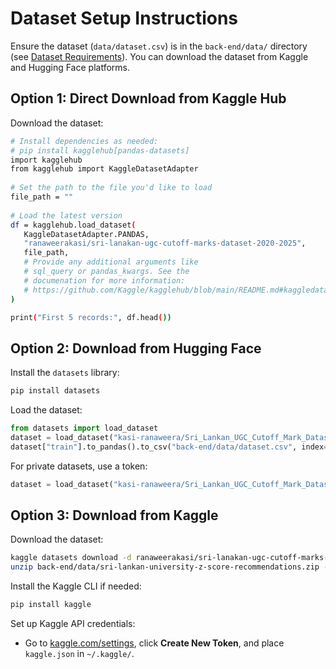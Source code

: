 # Dataset Setup Instructions

Ensure the dataset (`data/dataset.csv`) is in the `back-end/data/` directory (see [Dataset Requirements](#dataset-requirements)). You can download the dataset from Kaggle and Hugging Face platforms.

## Option 1: Direct Download from Kaggle Hub

Download the dataset:

```bash
# Install dependencies as needed:
# pip install kagglehub[pandas-datasets]
import kagglehub
from kagglehub import KaggleDatasetAdapter
  
# Set the path to the file you'd like to load
file_path = ""
  
# Load the latest version
df = kagglehub.load_dataset(
   KaggleDatasetAdapter.PANDAS,
   "ranaweerakasi/sri-lanakan-ugc-cutoff-marks-dataset-2020-2025",
   file_path,
   # Provide any additional arguments like 
   # sql_query or pandas_kwargs. See the 
   # documenation for more information:
   # https://github.com/Kaggle/kagglehub/blob/main/README.md#kaggledatasetadapterpandas
)

print("First 5 records:", df.head())
```

## Option 2: Download from Hugging Face

Install the `datasets` library:

```bash
pip install datasets
```

Load the dataset:

```python
from datasets import load_dataset
dataset = load_dataset("kasi-ranaweera/Sri_Lankan_UGC_Cutoff_Mark_Dataset")
dataset["train"].to_pandas().to_csv("back-end/data/dataset.csv", index=False)  # If split
```

For private datasets, use a token:

```python
dataset = load_dataset("kasi-ranaweera/Sri_Lankan_UGC_Cutoff_Mark_Dataset", token="your-hf-token")
```

## Option 3: Download from Kaggle

Download the dataset:

```bash
kaggle datasets download -d ranaweerakasi/sri-lanakan-ugc-cutoff-marks-dataset-2020-2025 -p back-end/data
unzip back-end/data/sri-lankan-university-z-score-recommendations.zip -d back-end/data
```

Install the Kaggle CLI if needed:

```bash
pip install kaggle
```

Set up Kaggle API credentials:
- Go to [kaggle.com/settings](https://www.kaggle.com/settings), click **Create New Token**, and place `kaggle.json` in `~/.kaggle/`.
